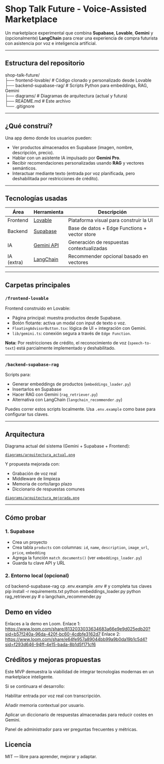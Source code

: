 # Shop Talk Future - Voice-Assisted Marketplace

Un marketplace experimental que combina **Supabase**, **Lovable**, **Gemini** y (opcionalmente) **LangChain** para crear una experiencia de compra futurista con asistencia por voz e inteligencia artificial.

---

## Estructura del repositorio

shop-talk-future/\
├── frontend-lovable/          # Código clonado y personalizado desde Lovable\
├── backend-supabase-rag/      # Scripts Python para embeddings, RAG, Gemini\
├── diagrams/                  # Diagramas de arquitectura (actual y futura)\
├── README.md                  # Este archivo\
└── .gitignore


---

## ¿Qué construí?

Una app demo donde los usuarios pueden:

- Ver productos almacenados en Supabase (imagen, nombre, descripción, precio).
- Hablar con un asistente IA impulsado por **Gemini Pro**.
- Recibir recomendaciones personalizadas usando **RAG** y vectores semánticos.
- Interactuar mediante texto (entrada por voz planificada, pero deshabilitada por restricciones de crédito).

---

## Tecnologías usadas

| Área        | Herramienta                 | Descripción                                     |
|-------------|-----------------------------|-------------------------------------------------|
| Frontend    | [Lovable](https://lovable.so) | Plataforma visual para construir la UI         |
| Backend     | [Supabase](https://supabase.com) | Base de datos + Edge Functions + vector store  |
| IA          | [Gemini API](https://aistudio.google.com/app/prompts/new_chat) | Generación de respuestas contextualizadas       |
| IA (extra)  | [LangChain](https://www.langchain.com/) | Recommender opcional basado en vectores        |

---

## Carpetas principales

### `/frontend-lovable`

Frontend construido en Lovable:

- Página principal: muestra productos desde Supabase.
- Botón flotante: activa un modal con input de texto o voz.
- `FloatingAdvisorButton.tsx`: lógica de UI + integración con Gemini.
- `lib/gemini.ts`: conexión segura a través de `Edge Function`.

**Nota:** Por restricciones de crédito, el reconocimiento de voz (`speech-to-text`) está parcialmente implementado y deshabilitado.

---

### `/backend-supabase-rag`

Scripts para:

- Generar embeddings de productos (`embeddings_loader.py`)
- Insertarlos en Supabase
- Hacer RAG con Gemini (`rag_retriever.py`)
- Alternativa con LangChain (`langchain_recommender.py`)

Puedes correr estos scripts localmente. Usa `.env.example` como base para configurar tus claves.

---

## Arquitectura

Diagrama actual del sistema (Gemini + Supabase + Frontend):

[`diagrams/arquitectura_actual.png`](diagrams/arquitectura_actual.png)

Y propuesta mejorada con:

- Grabación de voz real
- Middleware de limpieza
- Memoria de corto/largo plazo
- Diccionario de respuestas comunes

[`diagrams/arquitectura_mejorada.png`](diagrams/arquitectura_mejorada.png)

---

## Cómo probar

### 1. Supabase

- Crea un proyecto
- Crea tabla `products` con columnas: `id`, `name`, `description`, `image_url`, `price`, `embedding`
- Agrega la función `match_documents()` (ver `embeddings_loader.py`)
- Guarda tu clave API y URL

### 2. Entorno local (opcional)

cd backend-supabase-rag
cp .env.example .env  # y completa tus claves
pip install -r requirements.txt
python embeddings_loader.py
python rag_retriever.py  # o langchain_recommender.py


## Demo en video 
Enlaces a la demo en Loom.
Enlace 1: https://www.loom.com/share/8132033033634683a66e9e9d025edb20?sid=b57f240a-96da-420f-bc60-4cdbfe3162d7
Enlace 2: https://www.loom.com/share/e64fe957a89044bb99a9b0da19b1c5d4?sid=f293d646-94ff-4e15-bada-8b1d5f171cf6

## Créditos y mejoras propuestas
Este MVP demuestra la viabilidad de integrar tecnologías modernas en un marketplace inteligente.

Si se continuara el desarrollo:

Habilitar entrada por voz real con transcripción.

Añadir memoria contextual por usuario.

Aplicar un diccionario de respuestas almacenadas para reducir costes en Gemini.

Panel de administrador para ver preguntas frecuentes y métricas.

## Licencia
MIT — libre para aprender, mejorar y adaptar.
